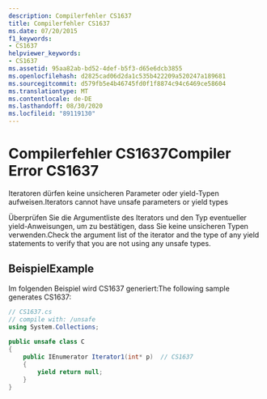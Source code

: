```yaml
---
description: Compilerfehler CS1637
title: Compilerfehler CS1637
ms.date: 07/20/2015
f1_keywords:
- CS1637
helpviewer_keywords:
- CS1637
ms.assetid: 95aa82ab-bd52-4def-b5f3-d65e6dcb3855
ms.openlocfilehash: d2825cad06d2da1c535b422209a520247a189681
ms.sourcegitcommit: d579fb5e4b46745fd0f1f8874c94c6469ce58604
ms.translationtype: MT
ms.contentlocale: de-DE
ms.lasthandoff: 08/30/2020
ms.locfileid: "89119130"
---
```

# <a name="compiler-error-cs1637"></a><span data-ttu-id="a3982-103">Compilerfehler CS1637</span><span class="sxs-lookup"><span data-stu-id="a3982-103">Compiler Error CS1637</span></span>
<span data-ttu-id="a3982-104">Iteratoren dürfen keine unsicheren Parameter oder yield-Typen aufweisen.</span><span class="sxs-lookup"><span data-stu-id="a3982-104">Iterators cannot have unsafe parameters or yield types</span></span>  
  
 <span data-ttu-id="a3982-105">Überprüfen Sie die Argumentliste des Iterators und den Typ eventueller yield-Anweisungen, um zu bestätigen, dass Sie keine unsicheren Typen verwenden.</span><span class="sxs-lookup"><span data-stu-id="a3982-105">Check the argument list of the iterator and the type of any yield statements to verify that you are not using any unsafe types.</span></span>  
  
## <a name="example"></a><span data-ttu-id="a3982-106">Beispiel</span><span class="sxs-lookup"><span data-stu-id="a3982-106">Example</span></span>  
 <span data-ttu-id="a3982-107">Im folgenden Beispiel wird CS1637 generiert:</span><span class="sxs-lookup"><span data-stu-id="a3982-107">The following sample generates CS1637:</span></span>  
  
```csharp  
// CS1637.cs  
// compile with: /unsafe  
using System.Collections;  
  
public unsafe class C  
{  
    public IEnumerator Iterator1(int* p)  // CS1637  
    {  
        yield return null;  
    }  
}  
```
